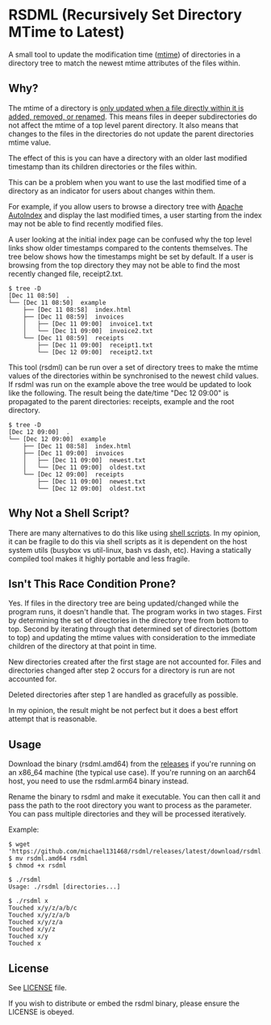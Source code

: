 # RSDML (Recursively Set Directory MTime to Latest)

A small tool to update the modification time ([mtime][1]) of directories in a
directory tree to match the newest mtime attributes of the files within. 

## Why?

The mtime of a directory is [only updated when a file directly within it is
added, removed, or renamed][2]. This means files in deeper subdirectories do not
affect the mtime of a top level parent directory. It also means that changes
to the files in the directories do not update the parent directories mtime
value.

The effect of this is you can have a directory with an older last modified
timestamp than its children directories or the files within.

This can be a problem when you want to use the last modified time of a
directory as an indicator for users about changes within them.

For example, if you allow users to browse a directory tree with
[Apache AutoIndex][3] and display the last modified times, a user starting from
the index may not be able to find recently modified files.

A user looking at the initial index page can be confused why the top level links
show older timestamps compared to the contents themselves. The tree below shows
how the timestamps might be set by default. If a user is browsing from the top
directory they may not be able to find the most recently changed file,
receipt2.txt.

```
$ tree -D
[Dec 11 08:50]  .
└── [Dec 11 08:50]  example
    ├── [Dec 11 08:58]  index.html
    ├── [Dec 11 08:59]  invoices
    │   ├── [Dec 11 09:00]  invoice1.txt
    │   └── [Dec 11 09:00]  invoice2.txt
    └── [Dec 11 08:59]  receipts
        ├── [Dec 11 09:00]  receipt1.txt
        └── [Dec 12 09:00]  receipt2.txt
```

This tool (rsdml) can be run over a set of directory trees to make the mtime
values of the directories within be synchronised to the newest child values. If
rsdml was run on the example above the tree would be updated to look like the
following. The result being the date/time "Dec 12 09:00" is propagated to the
parent directories: receipts, example and the root directory.

```
$ tree -D
[Dec 12 09:00]  .
└── [Dec 12 09:00]  example
    ├── [Dec 11 08:58]  index.html
    ├── [Dec 11 09:00]  invoices
    │   ├── [Dec 11 09:00]  newest.txt
    │   └── [Dec 11 09:00]  oldest.txt
    └── [Dec 12 09:00]  receipts
        ├── [Dec 11 09:00]  newest.txt
        └── [Dec 12 09:00]  oldest.txt
```
## Why Not a Shell Script?

There are many alternatives to do this like using [shell scripts][4]. In my opinion,
it can be fragile to do this via shell scripts as it is dependent on the host system
utils (busybox vs util-linux, bash vs dash, etc). Having a statically compiled tool
makes it highly portable and less fragile.

## Isn't This Race Condition Prone?

Yes. If files in the directory tree are being updated/changed while the program runs,
it doesn't handle that. The program works in two stages. First by determining the set
of directories in the directory tree from bottom to top. Second by iterating through
that determined set of directories (bottom to top) and updating the mtime values with
consideration to the immediate children of the directory at that point in time.

New directories created after the first stage are not accounted for. Files and
directories changed after step 2 occurs for a directory is run are not accounted for.

Deleted directories after step 1 are handled as gracefully as possible.

In my opinion, the result might be not perfect but it does a best effort attempt that is
reasonable.

## Usage

Download the binary (rsdml.amd64) from the [releases][5] if you're running on an x86_64
machine (the typical use case). If you're running on an aarch64 host, you need to use
the rsdml.arm64 binary instead.

Rename the binary to rsdml and make it executable. You can then call it and pass the
path to the root directory you want to process as the parameter. You can pass multiple
directories and they will be processed iteratively.

Example:

```
$ wget 'https://github.com/michael131468/rsdml/releases/latest/download/rsdml.amd64'
$ mv rsdml.amd64 rsdml
$ chmod +x rsdml

$ ./rsdml 
Usage: ./rsdml [directories...]

$ ./rsdml x
Touched x/y/z/a/b/c
Touched x/y/z/a/b
Touched x/y/z/a
Touched x/y/z
Touched x/y
Touched x
```

## License

See [LICENSE](LICENSE) file.

If you wish to distribute or embed the rsdml binary, please ensure the LICENSE
is obeyed.

[1]: https://www.gnu.org/software/coreutils/manual/html_node/File-timestamps.html
[2]: https://stackoverflow.com/questions/3620684/directory-last-modified-date
[3]: https://httpd.apache.org/docs/2.4/mod/mod_autoindex.html
[4]: https://unix.stackexchange.com/questions/1524/how-do-i-change-folder-timestamps-recursively-to-the-newest-file
[5]: https://github.com/michael131468/rsdml/releases/latest
